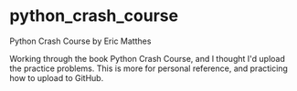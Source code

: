 # python_crash_course
Python Crash Course by Eric Matthes

Working through the book Python Crash Course, and I thought I'd upload the practice problems.
This is more for personal reference, and practicing how to upload to GitHub.
